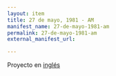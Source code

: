```yaml
---
layout: item
title: 27 de mayo, 1981 - AM
manifest_name: 27-de-mayo-1981-am
permalink: 27-de-mayo-1981-am
external_manifest_url: 

---
```

<!-- Add an essay or interpretive material below this line,
using HTML or markdown.  Do not modify this file above this line -->
Proyecto en <a href="https://lgsump.github.io/radio-venceremos-english/May-27-1981-AM">inglés</a>
<br>
